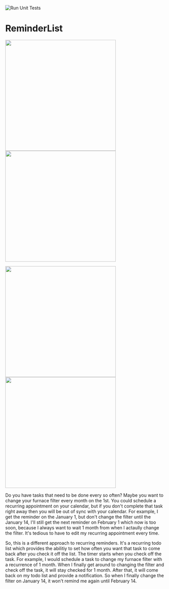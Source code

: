 ![Run Unit Tests](https://github.com/linucksrox/ReminderList/workflows/Run%20Unit%20Tests/badge.svg)

# ReminderList
<p>
  <img src="https://user-images.githubusercontent.com/5169868/69540324-566ee880-0f54-11ea-924b-2594b4668d3d.png" width="348"/>
  <img src="https://user-images.githubusercontent.com/5169868/69540351-61297d80-0f54-11ea-90e4-34d2b1af86e4.png" width="348"/>
</p>
<p>
  <img src="https://user-images.githubusercontent.com/5169868/69540361-6686c800-0f54-11ea-95fb-2993d3ca8087.png" width="348"/>
  <img src="https://user-images.githubusercontent.com/5169868/65595677-44c49100-df63-11e9-8156-656484956c48.png" width="348"/>
</p>

Do you have tasks that need to be done every so often? Maybe you want to change your furnace filter every month on the 1st. You could schedule a recurring appointment on your calendar, but if you don't complete that task right away then you will be out of sync with your calendar. For example, I get the reminder on the January 1, but don't change the filter until the January 14, I'll still get the next reminder on February 1 which now is too soon, because I always want to wait 1 month from when I actaully change the filter. It's tedious to have to edit my recurring appointment every time.

So, this is a different approach to recurring reminders. It's a recurring todo list which provides the abilitiy to set how often you want that task to come back after you check it off the list. The timer starts when you check off the task. For example, I would schedule a task to change my furnace filter with a recurrence of 1 month. When I finally get around to changing the filter and check off the task, it will stay checked for 1 month. After that, it will come back on my todo list and provide a notification. So when I finally change the filter on January 14, it won't remind me again until February 14.
